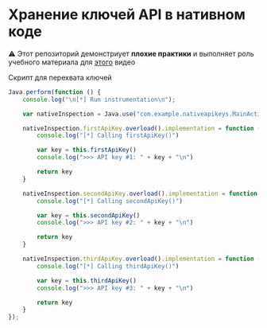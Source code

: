 # Хранение ключей API в нативном коде

⚠️ Этот репозиторий демонстриует **плохие практики** и выполняет роль учебного материала для [этого](https://youtu.be/jW5AoiIZlO8) видео 

Скрипт для перехвата ключей
```javascript
Java.perform(function () {
    console.log("\n[*] Run instrumentation\n");

    var nativeInspection = Java.use("com.example.nativeapikeys.MainActivity")

    nativeInspection.firstApiKey.overload().implementation = function () {
        console.log("[*] Calling firstApiKey()")

        var key = this.firstApiKey()
        console.log(">>> API key #1: " + key + "\n")

        return key
    }

    nativeInspection.secondApiKey.overload().implementation = function () {
        console.log("[*] Calling secondApiKey()")

        var key = this.secondApiKey()
        console.log(">>> API key #2: " + key + "\n")

        return key
    }

    nativeInspection.thirdApiKey.overload().implementation = function () {
        console.log("[*] Calling thirdApiKey()")

        var key = this.thirdApiKey()
        console.log(">>> API key #3: " + key + "\n")

        return key
    }
});
```
